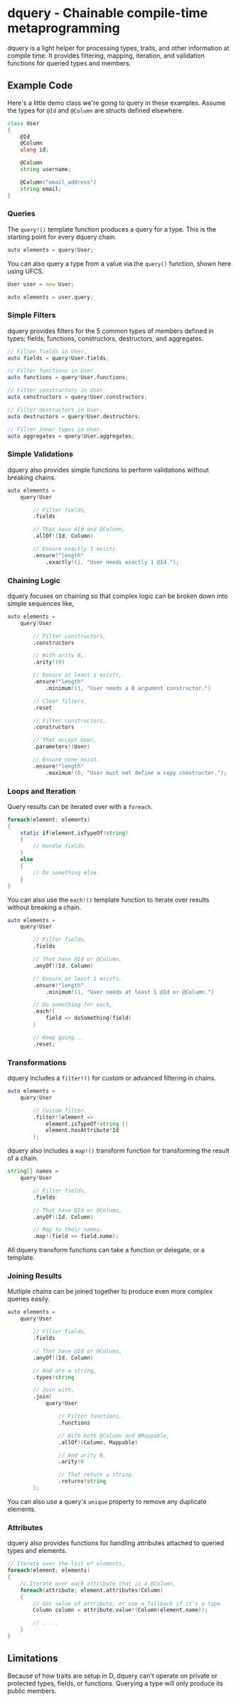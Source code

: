 
dquery - Chainable compile-time metaprogramming
===============================================

dquery is a light helper for processing types, traits, and other information at compile time. It provides filtering, mapping, iteration, and validation functions for queried types and members.

Example Code
------------

Here's a little demo class we're going to query in these examples. Assume the types for `@Id` and `@Column` are structs defined elsewhere. 

```d
class User
{
    @Id
    @Column
    ulong id;

    @Column
    string username;

    @Column("email_address")
    string email;
}
```

### Queries

The `query!()` template function produces a query for a type. This is the starting point for every dquery chain.

```d
auto elements = query!User;
```

You can also query a type from a value via the `query()` function, shown here using UFCS.

```d
User user = new User;

auto elements = user.query;
```

### Simple Filters

dquery provides filters for the 5 common types of members defined in types; fields, functions, constructors, destructors, and aggregates.

```d
// Filter fields in User.
auto fields = query!User.fields;

// Filter functions in User.
auto functions = query!User.functions;

// Filter constructors in User.
auto constructors = query!User.constructors;

// Filter destructors in User.
auto destructors = query!User.destructors;

// Filter inner types in User.
auto aggregates = query!User.aggregates;
```

### Simple Validations

dquery also provides simple functions to perform validations without breaking chains.

```d
auto elements =
    query!User

        // Filter fields,
        .fields

        // That have @Id and @Column,
        .allOf!(Id, Column)

        // Ensure exactly 1 exists.
        .ensure!"length"
            .exactly!(1, "User needs exactly 1 @Id.");
```

### Chaining Logic

dquery focuses on chaining so that complex logic can be broken down into simple sequences like, 

```d
auto elements =
    query!User

        // Filter constructors,
        .constructors

        // With arity 0,
        .arity!(0)

        // Ensure at least 1 exists,
        .ensure!"length"
            .minimum!(1, "User needs a 0 argument constructor.")

        // Clear filters,
        .reset

        // Filter constructors,
        .constructors

        // That accept User,
        .parameters!(User)

        // Ensure none exist.
        .ensure!"length"
            .maximum!(0, "User must not define a copy constructor.");
```

### Loops and Iteration

Query results can be iterated over with a `foreach`.

```d
foreach(element; elements)
{
    static if(element.isTypeOf!string)
    {
        // Handle fields.
    }
    else
    {
        // Do something else.
    }
}
```

You can also use the `each!()` template function to iterate over results without breaking a chain.

```d
auto elements =
    query!User

        // Filter fields,
        .fields

        // That have @Id or @Column,
        .anyOf!(Id, Column)

        // Ensure at least 1 exists.
        .ensure!"length"
            .minimum!(1, "User needs at least 1 @Id or @Column.")

        // Do something for each,
        .each!(
            field => doSomething(field)
        )

        // Keep going...
        .reset;
```

### Transformations

dquery includes a `filter!()` for custom or advanced filtering in chains.

```d
auto elements =
    query!User

        // Custom filter.
        .filter!(element =>
            element.isTypeOf!string ||
            element.hasAttribute!Id
        );
```

dquery also includes a `map!()` transform function for transforming the result of a chain.

```d
string[] names =
    query!User

        // Filter fields,
        .fields

        // That have @Id or @Column,
        .anyOf!(Id, Column)

        // Map to their names.
        .map!(field => field.name);
```

All dquery transform functions can take a function or delegate, or a template.

### Joining Results

Mutliple chains can be joined together to produce even more complex queries easily.

```d
auto elements =
    query!User

        // Filter fields,
        .fields

        // That have @Id or @Column,
        .anyOf!(Id, Column)

        // And are a string,
        .types!string

        // Join with,
        .join(
            query!User

                // Filter functions,
                .functions

                // With both @Column and @Mappable,
                .allOf!(Column, Mappable)

                // And arity 0,
                .arity!0

                // That return a string.
                .returns!string
        );
```

You can also use a query's `unique` property to remove any duplicate elements.

### Attributes

dquery also provides functions for handling attributes attached to queried types and elements.

```d
// Iterate over the list of elements,
foreach(element; elements)
{
    // Iterate over each attribute that is a @Column,
    foreach(attribute; element.attributes!Column)
    {
        // Get value of attribute, or use a fallback if it's a type.
        Column column = attribute.value!(Column(element.name));

        // . . .
    }
}
```

Limitations
-----------

Because of how traits are setup in D, dquery can't operate on private or protected types, fields, or functions. Querying a type will only produce its public members.
